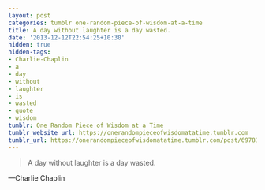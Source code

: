 ```yaml
---
layout: post
categories: tumblr one-random-piece-of-wisdom-at-a-time
title: A day without laughter is a day wasted.
date: '2013-12-12T22:54:25+10:30'
hidden: true
hidden-tags:
- Charlie-Chaplin
- a
- day
- without
- laughter
- is
- wasted
- quote
- wisdom
tumblr: One Random Piece of Wisdom at a Time
tumblr_website_url: https://onerandompieceofwisdomatatime.tumblr.com
tumblr_url: https://onerandompieceofwisdomatatime.tumblr.com/post/69781241405/a-day-without-laughter-is-a-day-wasted
---
```

> A day without laughter is a day wasted.

—Charlie Chaplin
